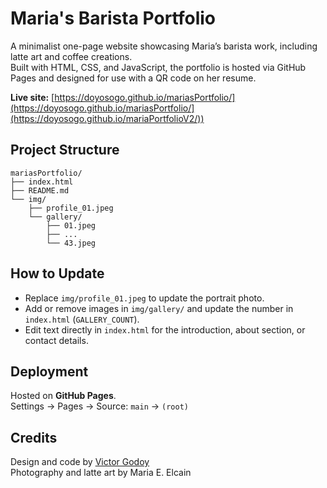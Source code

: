 # Maria's Barista Portfolio

A minimalist one-page website showcasing Maria’s barista work, including latte art and coffee creations.  
Built with HTML, CSS, and JavaScript, the portfolio is hosted via GitHub Pages and designed for use with a QR code on her resume.

**Live site:** [https://doyosogo.github.io/mariasPortfolio/](https://doyosogo.github.io/mariasPortfolio/](https://doyosogo.github.io/mariaPortfolioV2/))

## Project Structure
~~~
mariasPortfolio/
├── index.html
├── README.md
└── img/
    ├── profile_01.jpeg
    └── gallery/
        ├── 01.jpeg
        ├── ...
        └── 43.jpeg
~~~

## How to Update
- Replace `img/profile_01.jpeg` to update the portrait photo.
- Add or remove images in `img/gallery/` and update the number in `index.html` (`GALLERY_COUNT`).
- Edit text directly in `index.html` for the introduction, about section, or contact details.

## Deployment
Hosted on **GitHub Pages**.  
Settings → Pages → Source: `main` → `(root)`

## Credits
Design and code by [Victor Godoy](https://github.com/doyosogo)  
Photography and latte art by Maria E. Elcain
